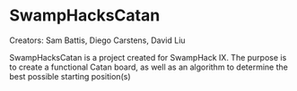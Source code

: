 # SwampHacksCatan

Creators: Sam Battis, Diego Carstens, David Liu

SwampHacksCatan is a project created for SwampHack IX. The purpose is to create a functional Catan board, as well as an algorithm to determine the best possible
starting position(s) 
